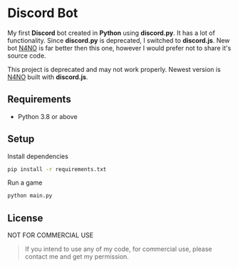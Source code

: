 # Discord Bot
My first **Discord** bot created in **Python** using **discord.py**. It has a lot of functionality. Since **discord.py** is deprecated, I switched to **discord.js**. New bot [N4NO](https://top.gg/bot/804625036005736489) is far better then this one, however I would prefer not to share it's source code. 

This project is deprecated and may not work properly. Newest version is [N4NO](https://top.gg/bot/804625036005736489) built with **discord.js**.

## Requirements
- Python 3.8 or above

## Setup
Install dependencies
```bash
pip install -r requirements.txt
```

Run a game
```bash
python main.py
```

## License
NOT FOR COMMERCIAL USE 

> If you intend to use any of my code, for commercial use, please contact me and get my permission.